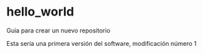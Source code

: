# hello_world
Guia para crear un nuevo repositorio

Esta sería una primera versión del software, modificación número 1
